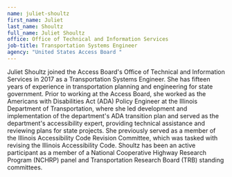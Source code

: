 ```yaml
---
name: juliet-shoultz
first_name: Juliet
last_name: Shoultz
full_name: Juliet Shoultz
office: Office of Technical and Information Services
job-title: Transportation Systems Engineer
agency: "United States Access Board "
---
```

Juliet Shoultz joined the Access Board's Office of Technical and Information Services in 2017 as a Transportation Systems Engineer. She has fifteen years of experience in transportation planning and engineering for state government. Prior to working at the Access Board, she worked as the Americans with Disabilities Act (ADA) Policy Engineer at the Illinois Department of Transportation, where she led development and implementation of the department's ADA transition plan and served as the department's accessibility expert, providing technical assistance and reviewing plans for state projects. She previously served as a member of the Illinois Accessibility Code Revision Committee, which was tasked with revising the Illinois Accessibility Code. Shoultz has been an active participant as a member of a National Cooperative Highway Research Program (NCHRP) panel and Transportation Research Board (TRB) standing committees.
